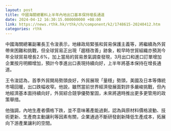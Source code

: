 ```yaml
---
layout: post
title: 中國海關總署料上半年內地出口基本保持增長通道
date: 2024-04-12 16:30:15.000000000 +08:00
link: https://news.rthk.hk/rthk/ch/component/k2/1748615-20240412.htm
categories: rthk
---
```


中國海關總署副署長王令浚表示，地緣政局緊張和貿易保護主義等，將繼續為外貿帶來困難和挑戰，但全球貿易正出現「趨穩改善」跡象，較早時世貿組織亦預測今年全球貿易增長2.6%，加上當局的貿易景氣調查發現，3月出口和進口訂單增加企業按月明顯增加，預計今季進出口表現持續向好，上半年將基本保持在增長通道。

王令浚認為，首季外貿開局勢頭良好，外貿展現「量穩」勢頭，美國及日本等傳統市場回暖，出口跌幅收窄。他說，雖然當前世界經濟發展面對許多嚴峻挑戰，但內地經濟基本面持續向好，外貿綜合競爭優勢鞏固，未來將適時推出更多更管用的政策舉措。

他強調，內地生產者價格下跌，並不意味著產能過剩，認為與原材料價格波動、技術更新、生產商主動讓利等因素有關，企業通過不斷研發創新降低生產成本，拓展向下游產業讓利的空間。
